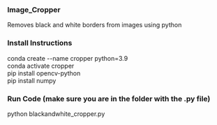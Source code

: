 ### Image_Cropper
Removes black and white borders from images using python 

### Install Instructions

conda create --name cropper python=3.9 
<br>
conda activate cropper
<br>
pip install opencv-python
<br>
pip install numpy

### Run Code (make sure you are in the folder with the .py file) 
python blackandwhite_cropper.py
